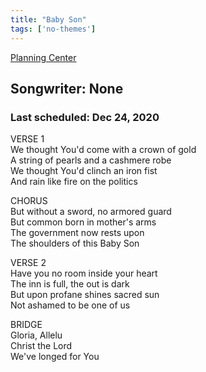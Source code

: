```yaml
---
title: "Baby Son"
tags: ['no-themes']
---
```


[Planning Center](https://services.planningcenteronline.com/songs/19961689)

## Songwriter: None
### Last scheduled: Dec 24, 2020          

VERSE 1  
We thought You'd come with a crown of gold  
A string of pearls and a cashmere robe  
We thought You'd clinch an iron fist  
And rain like fire on the politics  
  
CHORUS  
But without a sword, no armored guard  
But common born in mother's arms  
The government now rests upon  
The shoulders of this Baby Son  
  
VERSE 2  
Have you no room inside your heart  
The inn is full, the out is dark  
But upon profane shines sacred sun  
Not ashamed to be one of us  
  
BRIDGE  
Gloria, Allelu  
Christ the Lord  
We've longed for You
